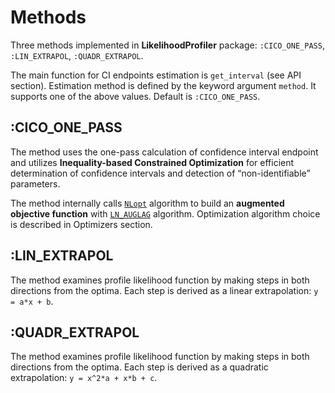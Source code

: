 # Methods

 Three methods implemented in **LikelihoodProfiler** package: `:CICO_ONE_PASS`,
 `:LIN_EXTRAPOL`,
 `:QUADR_EXTRAPOL`.

The main function for CI endpoints estimation is `get_interval` (see API section). Estimation method is defined by the keyword argument `method`. It supports one of the above values. Default is `:CICO_ONE_PASS`.

## :CICO\_ONE\_PASS

The method uses the one-pass calculation of confidence interval endpoint and  utilizes **Inequality-based Constrained Optimization**
for efficient determination of confidence intervals and detection of “non-identifiable” parameters.

 The method internally calls [`NLopt`](https://nlopt.readthedocs.io/en/latest/) algorithm to build an **augmented objective function** with [`LN_AUGLAG`](https://nlopt.readthedocs.io/en/latest/NLopt_Algorithms/#augmented-lagrangian-algorithm) algorithm. Optimization algorithm choice is described in Optimizers section.

## :LIN_EXTRAPOL

The method examines profile likelihood function by making steps in both directions from the optima. 
Each step is derived as a linear extrapolation: `y = a*x + b`.

## :QUADR_EXTRAPOL

The method examines profile likelihood function by making steps in both directions from the optima. 
Each step is derived as a quadratic extrapolation: `y = x^2*a + x*b + c`.
